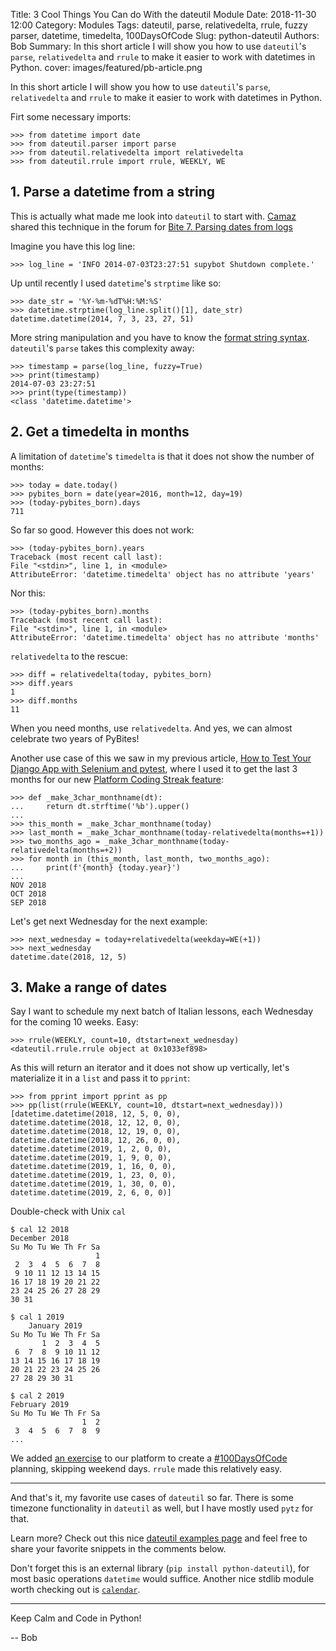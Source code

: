 Title: 3 Cool Things You Can do With the dateutil Module
Date: 2018-11-30 12:00
Category: Modules
Tags: dateutil, parse, relativedelta, rrule, fuzzy parser, datetime, timedelta, 100DaysOfCode
Slug: python-dateutil
Authors: Bob
Summary: In this short article I will show you how to use `dateutil`'s `parse`, `relativedelta` and `rrule` to make it easier to work with datetimes in Python.
cover: images/featured/pb-article.png

In this short article I will show you how to use `dateutil`'s `parse`, `relativedelta` and `rrule` to make it easier to work with datetimes in Python.

Firt some necessary imports:

	>>> from datetime import date
	>>> from dateutil.parser import parse
	>>> from dateutil.relativedelta import relativedelta
	>>> from dateutil.rrule import rrule, WEEKLY, WE

## 1. Parse a datetime from a string

This is actually what made me look into `dateutil` to start with. [Camaz](https://github.com/camaz) shared this technique in the forum for [Bite 7. Parsing dates from logs](https://codechalleng.es/bites/7/) 

Imagine you have this log line:

	>>> log_line = 'INFO 2014-07-03T23:27:51 supybot Shutdown complete.'

Up until recently I used `datetime`'s `strptime` like so:

	>>> date_str = '%Y-%m-%dT%H:%M:%S'
	>>> datetime.strptime(log_line.split()[1], date_str)
	datetime.datetime(2014, 7, 3, 23, 27, 51)

More string manipulation and you have to know the [format string syntax](https://docs.python.org/2/library/datetime.html#strftime-and-strptime-behavior). `dateutil`'s `parse` takes this complexity away:

	>>> timestamp = parse(log_line, fuzzy=True)
	>>> print(timestamp)
	2014-07-03 23:27:51
	>>> print(type(timestamp))
	<class 'datetime.datetime'>

## 2. Get a timedelta in months

A limitation of `datetime`'s `timedelta` is that it does not show the number of months:

	>>> today = date.today()
	>>> pybites_born = date(year=2016, month=12, day=19)
	>>> (today-pybites_born).days
	711

So far so good. However this does not work:

	>>> (today-pybites_born).years
	Traceback (most recent call last):
	File "<stdin>", line 1, in <module>
	AttributeError: 'datetime.timedelta' object has no attribute 'years'

Nor this:

	>>> (today-pybites_born).months
	Traceback (most recent call last):
	File "<stdin>", line 1, in <module>
	AttributeError: 'datetime.timedelta' object has no attribute 'months'

`relativedelta` to the rescue:

	>>> diff = relativedelta(today, pybites_born)
	>>> diff.years
	1
	>>> diff.months
	11

When you need months, use `relativedelta`. And yes, we can almost celebrate two years of PyBites! 

Another use case of this we saw in my previous article, [How to Test Your Django App with Selenium and pytest](https://pybit.es/selenium-pytest-and-django.html), where I used it to get the last 3 months for our new [Platform Coding Streak feature](https://codechalleng.es):

	>>> def _make_3char_monthname(dt):
	...     return dt.strftime('%b').upper()
	...
	>>> this_month = _make_3char_monthname(today)
	>>> last_month = _make_3char_monthname(today-relativedelta(months=+1))
	>>> two_months_ago = _make_3char_monthname(today-relativedelta(months=+2))
	>>> for month in (this_month, last_month, two_months_ago):
	...     print(f'{month} {today.year}')
	...
	NOV 2018
	OCT 2018
	SEP 2018

Let's get next Wednesday for the next example:

	>>> next_wednesday = today+relativedelta(weekday=WE(+1))
	>>> next_wednesday
	datetime.date(2018, 12, 5)

## 3. Make a range of dates

Say I want to schedule my next batch of Italian lessons, each Wednesday for the coming 10 weeks. Easy:

	>>> rrule(WEEKLY, count=10, dtstart=next_wednesday)
	<dateutil.rrule.rrule object at 0x1033ef898>

As this will return an iterator and it does not show up vertically, let's materialize it in a `list` and pass it to `pprint`:

	>>> from pprint import pprint as pp
	>>> pp(list(rrule(WEEKLY, count=10, dtstart=next_wednesday)))
	[datetime.datetime(2018, 12, 5, 0, 0),
	datetime.datetime(2018, 12, 12, 0, 0),
	datetime.datetime(2018, 12, 19, 0, 0),
	datetime.datetime(2018, 12, 26, 0, 0),
	datetime.datetime(2019, 1, 2, 0, 0),
	datetime.datetime(2019, 1, 9, 0, 0),
	datetime.datetime(2019, 1, 16, 0, 0),
	datetime.datetime(2019, 1, 23, 0, 0),
	datetime.datetime(2019, 1, 30, 0, 0),
	datetime.datetime(2019, 2, 6, 0, 0)]

Double-check with Unix `cal`

	$ cal 12 2018
	December 2018
	Su Mo Tu We Th Fr Sa
					   1
	 2  3  4  5  6  7  8
	 9 10 11 12 13 14 15
	16 17 18 19 20 21 22
	23 24 25 26 27 28 29
	30 31

	$ cal 1 2019
		January 2019
	Su Mo Tu We Th Fr Sa
		   1  2  3  4  5
	 6  7  8  9 10 11 12
	13 14 15 16 17 18 19
	20 21 22 23 24 25 26
	27 28 29 30 31

	$ cal 2 2019
	February 2019
	Su Mo Tu We Th Fr Sa
					1  2
	 3  4  5  6  7  8  9
	...

We added [an exercise](https://codechalleng.es/bites/147/) to our platform to create a [#100DaysOfCode](https://pybit.es/pages/courses.html) planning, skipping weekend days. `rrule` made this relatively easy.

---

And that's it, my favorite use cases of `dateutil` so far. There is some timezone functionality in `dateutil` as well, but I have mostly used `pytz` for that. 

Learn more? Check out this nice [dateutil examples page](https://dateutil.readthedocs.io/en/stable/examples.html) and feel free to share your favorite snippets in the comments below.

Don't forget this is an external library (`pip install python-dateutil`), for most basic operations `datetime` would suffice. Another nice stdlib module worth checking out is [`calendar`](https://docs.python.org/3.7/library/calendar.html).

---

Keep Calm and Code in Python!

-- Bob
